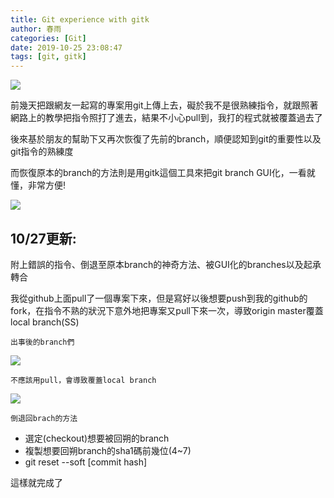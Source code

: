 ```yaml
---
title: Git experience with gitk
author: 春雨
categories: [Git]
date: 2019-10-25 23:08:47
tags: [git, gitk]
---
```


![](https://i.imgur.com/nl83IML.png)

前幾天把跟網友一起寫的專案用git上傳上去，礙於我不是很熟練指令，就跟照著網路上的教學把指令照打了進去，結果不小心pull到，我打的程式就被覆蓋過去了

後來基於朋友的幫助下又再次恢復了先前的branch，順便認知到git的重要性以及git指令的熟練度

而恢復原本的branch的方法則是用gitk這個工具來把git branch GUI化，一看就懂，非常方便!

![](https://i.imgur.com/9Ll3S88.png)

## 10/27更新:
附上錯誤的指令、倒退至原本branch的神奇方法、被GUI化的branches以及起承轉合

我從github上面pull了一個專案下來，但是寫好以後想要push到我的github的fork，在指令不熟的狀況下意外地把專案又pull下來一次，導致origin master覆蓋local branch(SS)

`出事後的branch們`

![](https://i.imgur.com/e4w3MDK.png)

`不應該用pull，會導致覆蓋local branch`

![](https://i.imgur.com/JL7lux4.png)

`倒退回brach的方法`
- 選定(checkout)想要被回朔的branch
- 複製想要回朔branch的sha1碼前幾位(4~7)
- git reset --soft [commit hash]

這樣就完成了
